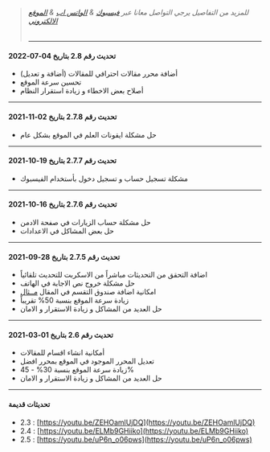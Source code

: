 >###### للمزيد من التفاصيل يرجي التواصل معانا عبر [فيسبوك](https://facebook.com/OfficialEgyWeb) & [الواتس اب](https://wa.me/201141173045) & [الموقع الالكتروني](https://egyweb.info)
>
><hr>
 
 #### تحديث رقم 2.8 بتاريخ 04-07-2022
 * أضافة محرر مقالات احترافي للمقالات (أضافة و تعديل)
 * تحسين سرعة الموقع
 * أصلاح بعض الاخطاء و زيادة استقرار النظام
<hr>

#### تحديث رقم 2.7.8 بتاريخ 02-11-2021
* حل مشكلة ايقونات العلم في الموقع بشكل عام

<hr>

#### تحديث رقم 2.7.7 بتاريخ 19-10-2021
* مشكلة تسجيل حساب و تسجيل دخول بأستخدام الفيسبوك

<hr>

#### تحديث رقم 2.7.6 بتاريخ 16-10-2021
* حل مشكلة حساب الزيارات في صفحة الادمن
* حل بعض المشاكل في الاعدادات

<hr>

#### تحديث رقم 2.7.5 بتاريخ 28-09-2021
* اضافة التحقق من التحديثات مباشراً من الاسكربت للتحديث تلقائياً
* حل مشكلة خروج نص الاجابة في الهاتف
* امكانية اضافة صندوق التقسم في المقال [مــثال](https://prnt.sc/1u1hhm7)
* زيادة سرعة الموقع بنسبة 50% تقريباً
* حل العديد من المشاكل و زيادة الاستقرار و الامان

<hr>

#### تحديث رقم 2.6 بتاريخ 01-03-2021
*  أمكانية انشاء اقسام للمقالات
* تعديل المحرر الموجود في الموقع بمحرر افضل
* زيادة سرعة الموقع بنسبة 30% - 45%
* حل العديد من المشاكل و زيادة الاستقرار و الامان

<hr>

#### تحديثات قديمة

* 2.3 : [https://youtu.be/ZEHOamlUjDQ](https://youtu.be/ZEHOamlUjDQ)
* 2.4 : [https://youtu.be/ELMb9GHiiko](https://youtu.be/ELMb9GHiiko)
* 2.5 : [https://youtu.be/uP6n_o06pws](https://youtu.be/uP6n_o06pws)